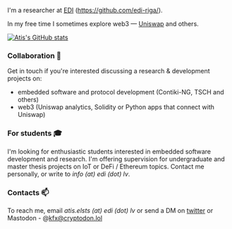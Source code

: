 I'm a researcher at [EDI](https://www.edi.lv/en/) (https://github.com/edi-riga/).

In my free time I sometimes explore web3 — [Uniswap](https://github.com/atiselsts/uniswap-v3-liquidity-math) and others.

[![Atis's GitHub stats](https://github-readme-stats.vercel.app/api?username=atiselsts)](https://github.com/anuraghazra/github-readme-stats)

### Collaboration 🤝

Get in touch if you're interested discussing a research & development projects on:

* embedded software and protocol development (Contiki-NG, TSCH and others)
* web3 (Uniswap analytics, Solidity or Python apps that connect with Uniswap)

### For students 🎓

I'm looking for enthusiastic students interested in embedded software development and research. I'm offering supervision for undergraduate and master thesis projects on IoT or DeFi / Ethereum topics. Contact me personally, or write to *info (at) edi (dot) lv*.

### Contacts 📫

To reach me, email *atis.elsts (at) edi (dot) lv* or send a DM on [twitter](https://twitter.com/atiselsts) or Mastodon - @kfx@cryptodon.lol
